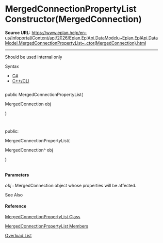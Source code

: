 # MergedConnectionPropertyList Constructor(MergedConnection)

**Source URL:** https://www.eplan.help/en-us/Infoportal/Content/api/2026/Eplan.EplApi.DataModelu~Eplan.EplApi.DataModel.MergedConnectionPropertyList~_ctor(MergedConnection).html

---

Should be used internal only

Syntax

- [C#](#i-syntax-CS)
- [C++/CLI](#i-syntax-CPP2005)

```
```
public MergedConnectionPropertyList( 
   MergedConnection obj
)
```
```

```
```
public:
MergedConnectionPropertyList( 
   MergedConnection^ obj
)
```
```

#### Parameters

*obj*
:   MergedConnection object whose properties will be affected.



See Also

#### Reference

[MergedConnectionPropertyList Class](Eplan.EplApi.DataModelu~Eplan.EplApi.DataModel.MergedConnectionPropertyList.html)
  
[MergedConnectionPropertyList Members](Eplan.EplApi.DataModelu~Eplan.EplApi.DataModel.MergedConnectionPropertyList_members.html)
  
[Overload List](Eplan.EplApi.DataModelu~Eplan.EplApi.DataModel.MergedConnectionPropertyList~_ctor.html)
